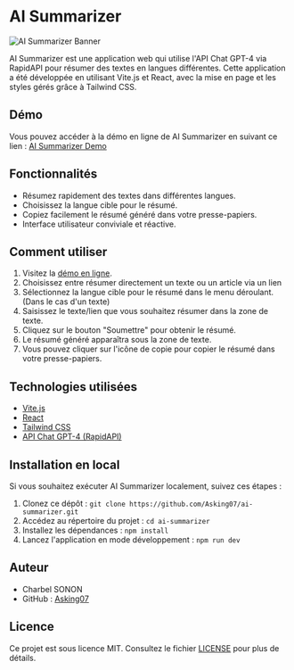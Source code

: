 # AI Summarizer

![AI Summarizer Banner](banner.png)

AI Summarizer est une application web qui utilise l'API Chat GPT-4 via RapidAPI pour résumer des textes en langues différentes. Cette application a été développée en utilisant Vite.js et React, avec la mise en page et les styles gérés grâce à Tailwind CSS.

## Démo

Vous pouvez accéder à la démo en ligne de AI Summarizer en suivant ce lien : [AI Summarizer Demo](https://ai-summarize-asking.netlify.app)

## Fonctionnalités

- Résumez rapidement des textes dans différentes langues.
- Choisissez la langue cible pour le résumé.
- Copiez facilement le résumé généré dans votre presse-papiers.
- Interface utilisateur conviviale et réactive.


## Comment utiliser

1. Visitez la [démo en ligne](https://ai-summarize-asking.netlify.app).
2. Choisissez entre résumer directement un texte ou un article via un lien
3. Sélectionnez la langue cible pour le résumé dans le menu déroulant.(Dans le cas d'un texte)
4. Saisissez le texte/lien que vous souhaitez résumer dans la zone de texte.
5. Cliquez sur le bouton "Soumettre" pour obtenir le résumé.
6. Le résumé généré apparaîtra sous la zone de texte.
7. Vous pouvez cliquer sur l'icône de copie pour copier le résumé dans votre presse-papiers.

## Technologies utilisées

- [Vite.js](https://vitejs.dev/)
- [React](https://reactjs.org/)
- [Tailwind CSS](https://tailwindcss.com/)
- [API Chat GPT-4 (RapidAPI)](https://rapidapi.com/your-api-endpoint)

## Installation en local

Si vous souhaitez exécuter AI Summarizer localement, suivez ces étapes :

1. Clonez ce dépôt : `git clone https://github.com/Asking07/ai-summarizer.git`
2. Accédez au répertoire du projet : `cd ai-summarizer`
3. Installez les dépendances : `npm install`
4. Lancez l'application en mode développement : `npm run dev`

## Auteur

- Charbel SONON
- GitHub : [Asking07](https://github.com/Asking07)

## Licence

Ce projet est sous licence MIT. Consultez le fichier [LICENSE](LICENSE) pour plus de détails.
